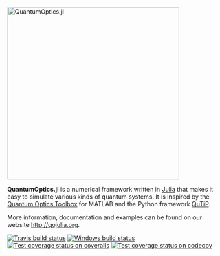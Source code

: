 <img src="https://github.com/qojulia/QuantumOptics.jl-website/blob/master/src/images/logo.png" alt="QuantumOptics.jl" width="400">

**QuantumOptics.jl** is a numerical framework written in [Julia](http://julialang.org) that makes it easy to simulate various kinds of quantum systems.  It is inspired by the [Quantum Optics Toolbox](http://qo.phy.auckland.ac.nz/toolbox) for MATLAB and the Python framework [QuTiP](http://qutip.org).

More information, documentation and examples can be found on our website http://qojulia.org.

[![Travis build status](https://api.travis-ci.org/bastikr/QuantumOptics.jl.png?branch=master)](https://travis-ci.org/bastikr/QuantumOptics.jl)
[![Windows build status](https://ci.appveyor.com/api/projects/status/t83f2bqfpumn6d96/branch/master?svg=true)](https://ci.appveyor.com/project/bastikr/quantumoptics-jl/branch/master)
[![Test coverage status on coveralls](https://coveralls.io/repos/github/bastikr/QuantumOptics.jl/badge.svg?branch=master)](https://coveralls.io/github/bastikr/QuantumOptics.jl?branch=master)
[![Test coverage status on codecov](https://codecov.io/gh/bastikr/QuantumOptics.jl/branch/master/graph/badge.svg)](https://codecov.io/gh/bastikr/QuantumOptics.jl)
